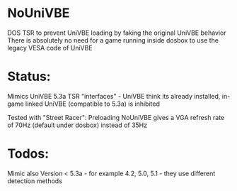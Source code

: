 # NoUniVBE

DOS TSR to prevent UniVBE loading by faking the original UniVBE behavior
There is absolutely no need for a game running inside dosbox to use the legacy VESA code of UniVBE

# Status:
Mimics UniVBE 5.3a TSR "interfaces" - UniVBE think its already installed, in-game linked UniVBE (compatible to 5.3a) is inhibited

Tested with "Street Racer":
Preloading NoUniVBE gives a VGA refresh rate of 70Hz (default under dosbox) instead of 35Hz

# Todos:
Mimic also Version < 5.3a - for example 4.2, 5.0, 5.1 - they use different detection methods

